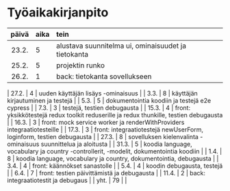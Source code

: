 # Työaikakirjanpito

| päivä | aika | tein   |
| :----:|:-----|:-----|
| 23.2. | 5    | alustava suunnitelma ui, ominaisuudet ja tietokanta |
| 25.2. | 5    | projektin runko |
| 26.2. | 1    | back: tietokanta sovellukseen | 

| 27.2. | 4    | uuden käyttäjän lisäys -ominaisuus |
|  3.3. | 8    | käyttäjän kirjautuminen ja testejä |
|  5.3. | 5    | dokumentointia koodiin ja testejä e2e cypress |
|  7.3. | 3    | testejä, testien debugausta |
| 15.3. | 4    | front: yksikkötestejä redux toolkit reduserille ja redux thunkille, testien debugausta |
| 16.3. | 3    | front: mock service worker ja renderWithProviders integraatiotesteille |
| 17.3. | 3    | front: integraatiotestejä newUserForm, loginform, testien debugausta |
| 27.3. | 8    | sovelluksen kielenvalinta -ominaisuus suunnittelua ja aloitusta |
| 31.3. | 5    | koodia language, vocabulary ja country -controllerit, -modelit, dokumentointia koodiin |
|  1.4. | 8    | koodia language, vocabulary ja country, dokumentointia, debugausta |
|  3.4. | 4    | front: käännökset sanastolle |
|  5.4. | 4    | koodin debugausta, testejä |
|  6.4. | 7    | front: testien päivittämistä ja debugausta |
| 11.4. | 2    | back: integraatiotestit ja debugaus |
| yht.  | 79   | |
